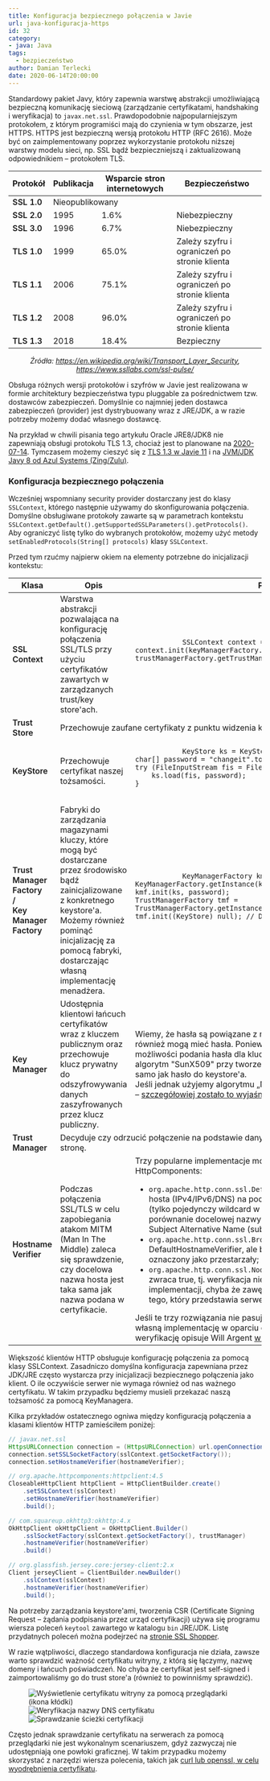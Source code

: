 ```yaml
---
title: Konfiguracja bezpiecznego połączenia w Javie
url: java-konfiguracja-https
id: 32
category:
- java: Java
tags:
  - bezpieczeństwo
author: Damian Terlecki
date: 2020-06-14T20:00:00
---
```


Standardowy pakiet Javy, który zapewnia warstwę abstrakcji umożliwiającą bezpieczną komunikację sieciową (zarządzanie certyfikatami, handshaking i weryfikacja) to `javax.net.ssl`. Prawdopodobnie najpopularniejszym protokołem, z którym programiści mają do czynienia w tym obszarze, jest HTTPS. HTTPS jest bezpieczną wersją protokołu HTTP (RFC 2616). Może być on zaimplementowany poprzez wykorzystanie protokołu niższej warstwy modelu sieci, np. SSL bądź bezpieczniejszą i zaktualizowaną odpowiednikiem – protokołem TLS.

<style type="text/css" scoped>
    td:first-of-type {
        font-weight: 600;
    }
</style>
<center>
  <table class="rwd">
    <thead>
        <tr>
          <th>Protokół</th>
          <th>Publikacja</th>
          <th>Wsparcie stron internetowych</th>
          <th>Bezpieczeństwo</th>
        </tr>
    </thead>
    <tbody>
        <tr>
          <td data-label="Protokół">
              SSL 1.0
          </td>
          <td data-label="Publikacja" colspan="3">
              Nieopublikowany
          </td>
        </tr>
        <tr>
          <td data-label="Protokół">
              SSL 2.0
          </td>
          <td data-label="Publikacja">
              1995
          </td>
          <td data-label="Wsparcie stron internetowych">
              1.6%
          </td>
          <td data-label="Bezpieczeństwo" class="err">
              Niebezpieczny
          </td>
        </tr>
        <tr>
          <td data-label="Protokół">
              SSL 3.0
          </td>
          <td data-label="Publikacja">
              1996
          </td>
          <td data-label="Wsparcie stron internetowych">
              6.7%
          </td>
          <td data-label="Bezpieczeństwo" class="err">
              Niebezpieczny
          </td>
        </tr>
        <tr>
          <td data-label="Protokół">
              TLS 1.0
          </td>
          <td data-label="Publikacja">
              1999
          </td>
          <td data-label="Wsparcie stron internetowych">
              65.0%	
          </td>
          <td data-label="Bezpieczeństwo" class="warn">
              Zależy szyfru i ograniczeń po stronie klienta
          </td>
        </tr>
        <tr>
          <td data-label="Protokół">
              TLS 1.1
          </td>
          <td data-label="Publikacja">
              2006
          </td>
          <td data-label="Wsparcie stron internetowych">
              75.1%
          </td>
          <td data-label="Bezpieczeństwo" class="warn">
              Zależy szyfru i ograniczeń po stronie klienta
          </td>
        </tr>
        <tr>
          <td data-label="Protokół">
              TLS 1.2
          </td>
          <td data-label="Publikacja">
              2008
          </td>
          <td data-label="Wsparcie stron internetowych">
              96.0%
          </td>
          <td data-label="Bezpieczeństwo" class="warn">
              Zależy szyfru i ograniczeń po stronie klienta
          </td>
        </tr>
        <tr>
          <td data-label="Protokół">
              TLS 1.3
          </td>
          <td data-label="Publikacja">
              2018
          </td>
          <td data-label="Wsparcie stron internetowych">
              18.4%
          </td>
          <td data-label="Bezpieczeństwo">
              Bezpieczny
          </td>
        </tr>
      </tbody>
  </table>
  <p><i>Źródła: <a href="https://en.wikipedia.org/wiki/Transport_Layer_Security">https://en.wikipedia.org/wiki/Transport_Layer_Security</a>, <a href="https://www.ssllabs.com/ssl-pulse/">https://www.ssllabs.com/ssl-pulse/</a></i>
  </p>
</center>

Obsługa różnych wersji protokołów i szyfrów w Javie jest realizowana w formie architektury bezpieczeństwa typu pluggable za pośrednictwem tzw. dostawców zabezpieczeń. Domyślnie co najmniej jeden dostawca zabezpieczeń (provider) jest dystrybuowany wraz z JRE/JDK, a w razie potrzeby możemy dodać własnego dostawcę.

Na przykład w chwili pisania tego artykułu Oracle JRE8/JDK8 nie zapewniają obsługi protokołu TLS 1.3, chociaż jest to planowane na [2020-07-14](https://java.com/en/jre-jdk-cryptoroadmap.html). Tymczasem możemy cieszyć się z [TLS 1.3 w Javie 11](http://openjdk.java.net/jeps/332) i na [JVM/JDK Javy 8 od Azul Systems (Zing/Zulu)](https://www.azul.com/press_release/azul-systems-brings-updated-transport-layer-security-to-java-se-8/).

### Konfiguracja bezpiecznego połączenia

Wcześniej wspomniany security provider dostarczany jest do klasy `SSLContext`, którego następnie używamy do skonfigurowania połączenia. Domyślne obsługiwane protokoły zawarte są w parametrach kontekstu `SSLContext.getDefault().getSupportedSSLParameters().getProtocols()`. Aby ograniczyć listę tylko do wybranych protokołów, możemy użyć metody `setEnabledProtocols(String[] protocols)` klasy `SSLContext`.

Przed tym rzućmy najpierw okiem na elementy potrzebne do inicjalizacji kontekstu:

<table class="rwd">
   <thead>
      <tr>
         <th>Klasa</th>
         <th>Opis</th>
         <th>Przykład użycia</th>
      </tr>
   </thead>
   <tbody>
      <tr>
         <td data-label="Klasa">
            SSL<wbr>Context
         </td>
         <td data-label="Opis">
            Warstwa abstrakcji pozwalająca na konfigurację połączenia SSL/TLS przy użyciu certyfikatów zawartych w zarządzanych trust/key store'ach.
         </td>
         <td data-label="Przykład użycia">
         <pre>
            <code class="language-java">SSLContext context = SSLContext.getInstance("TLSv1.2");
context.init(keyManagerFactory.getKeyManagers(), trustManagerFactory.getTrustManagers(), null);</code>
         </pre>
      </tr>
      <tr>
         <td data-label="Klasa">
            Trust<wbr>Store
         </td>
         <td data-label="Opis" colspan="2">
            Przechowuje zaufane certyfikaty z punktu widzenia klienta.
         </td>
      </tr>
      <tr>
         <td data-label="Klasa">
            Key<wbr>Store
         </td>
         <td data-label="Opis">
            Przechowuje certyfikat naszej tożsamości.
         </td>
         <td data-label="Przykład użycia">
         <pre>
            <code class="language-java">KeyStore ks = KeyStore.getInstance("JKS");
char[] password = "changeit".toCharArray();
try (FileInputStream fis = FileInputStream("path/to/keystore")) {
    ks.load(fis, password);
}</code>
         </pre>
         </td>
      </tr>
      <tr>
         <td data-label="Klasa">
            Trust<wbr>Manager<wbr>Factory<br/>/<br/>Key<wbr>Manager<wbr>Factory
         </td>
         <td data-label="Opis">
            Fabryki do zarządzania magazynami kluczy, które mogą być dostarczane przez środowisko bądź zainicjalizowane z konkretnego keystore'a. Możemy również pominąć inicjalizację za pomocą fabryki, dostarczając własną implementację menadżera.
         </td>
         <td data-label="Przykład użycia">
         <pre>
            <code class="language-java">KeyManagerFactory kmf = KeyManagerFactory.getInstance(ksAlgorithm);
kmf.init(ks, password);
TrustManagerFactory tmf = TrustManagerFactory.getInstance(TrustManagerFactory.getDefaultAlgorithm());
tmf.init((KeyStore) null); // Default keystore will be used</code>
         </pre>
         </td>
      </tr>
      <tr>
         <td data-label="Klasa">
            Key<wbr>Manager
         </td>
         <td data-label="Opis">
            Udostępnia klientowi łańcuch certyfikatów wraz z kluczem publicznym oraz przechowuje klucz prywatny do odszyfrowywania danych zaszyfrowanych przez klucz publiczny.
         </td>
         <td data-label="Przykład użycia">
            Wiemy, że hasła są powiązane z magazynami kluczy, ale klucze prywatne również mogą mieć hasła. Ponieważ interfejs KeyManagera nie udostępnia możliwości podania hasła dla klucza prywatnego, gdy używany jest standardowy algorytm "SunX509" przy tworzeniu samej fabryki, zakłada się, że jest ono takie samo jak hasło do keystore'a.
            <br/>Jeśli jednak użyjemy algorytmu „NewSunX509”, możemy rozwiązać ten problem – <a href="https://tersesystems.com/blog/2018/09/08/keymanagers-and-keystores/">szczegółowiej zostało to wyjaśniene przz Willa Argenta</a>.
         </td>
      </tr>
      <tr>
         <td data-label="Klasa">
            Trust<wbr>Manager
         </td>
         <td data-label="Opis" colspan="2">
            Decyduje czy odrzucić połączenie na podstawie danych uwierzytelniających podanych przez drugą stronę.
         </td>
      </tr>
      <tr>
         <td data-label="Klasa">
            Hostname<wbr>Verifier
         </td>
         <td data-label="Opis">
            Podczas połączenia SSL/TLS w celu zapobiegania atakom MITM (Man In The Middle) zaleca się sprawdzenie, czy docelowa nazwa hosta jest taka sama jak nazwa podana w certyfikacie.
         </td>
         <td data-label="Przykład użycia">
            Trzy popularne implementacje można znaleźć w bibliotece Apache HttpComponents:
            <ul>
            <li><code>org.apache.http.conn.ssl.DefaultHostnameVerifier</code> – weryfikuje nazwę hosta (IPv4/IPv6/DNS) na podstawie RFC 2818 w sposób rygorystyczny (tylko pojedynczy wildcard w nazwie domeny jest dozwolony) poprzez porównanie docelowej nazwy hosta i wartości DNS Name z certyfikatu z pola Subject Alternative Name (subjectAltName);</li><li>
            <code>org.apache.http.conn.ssl.BrowserCompatHostnameVerifier</code> – podobnie do DefaultHostnameVerifier, ale bez obostrzeń związanych z wildcardem, oznaczony jako przestarzały;</li><li>
            <code>org.apache.http.conn.ssl.NoopHostnameVerifier</code> – podczas weryfikacji zwraca true, tj. weryfikacja nie jest przeprowadzana – nie należy używać tej implementacji, chyba że zawęzimy zakres dopuszczalnych certyfikatów do tego, który przedstawia serwer (<a href="https://tools.ietf.org/search/rfc6125">RFC 6125</a>).</li>
            </ul>
            Jeśli te trzy rozwiązania nie pasują do Twojego przypadku, możesz dostarczyć własną implementację w oparciu o jakieś informacje zewnętrzne. Szczegółowiej weryfikację opisuje Will Argent <a href="https://tersesystems.com/blog/2014/03/23/fixing-hostname-verification/">w kolejnym artykule</a>.
         </td>
      </tr>
    </tbody>
</table>

Większość klientów HTTP obsługuje konfigurację połączenia za pomocą klasy SSLContext. Zasadniczo domyślna konfiguracja zapewniana przez JDK/JRE często wystarcza przy inicjalizacji bezpiecznego połączenia jako klient. O ile oczywiście serwer nie wymaga również od nas ważnego certyfikatu. W takim przypadku będziemy musieli przekazać naszą tożsamość za pomocą KeyManagera.

Kilka przykładów ostatecznego ogniwa między konfiguracją połączenia a klasami klientów HTTP zamieściłem poniżej:

```java
// javax.net.ssl
HttpsURLConnection connection = (HttpsURLConnection) url.openConnection();
connection.setSSLSocketFactory(sslContext.getSocketFactory());
connection.setHostnameVerifier(hostnameVerifier);

// org.apache.httpcomponents:httpclient:4.5
CloseableHttpClient httpClient = HttpClientBuilder.create()
    .setSSLContext(sslContext)
    .setHostnameVerifier(hostnameVerifier)
    .build();

// com.squareup.okhttp3:okhttp:4.x
OkHttpClient okHttpClient = OkHttpClient.Builder()
    .sslSocketFactory(sslContext.getSocketFactory(), trustManager)
    .hostnameVerifier(hostnameVerifier)
    .build()

// org.glassfish.jersey.core:jersey-client:2.x
Client jerseyClient = ClientBuilder.newBuilder()
    .sslContext(sslContext)
    .hostnameVerifier(hostnameVerifier)
    .build();
```

Na potrzeby zarządzania keystore'ami, tworzenia CSR (Certificate Signing Request – żądania podpisania przez urząd certyfikacji) używa się programu wiersza poleceń `keytool` zawartego w katalogu `bin` JRE/JDK. Listę przydatnych poleceń można podejrzeć na [stronie SSL Shopper](https://www.sslshopper.com/article-most-common-java-keytool-keystore-commands.html).

W razie wątpliwości, dlaczego standardowa konfiguracja nie działa, zawsze warto sprawdzić ważność certyfikatu witryny, z którą się łączymy, nazwę domeny i łańcuch poświadczeń. No chyba że certyfikat jest self-signed i zaimportowaliśmy go do trust store'a (również to powinniśmy sprawdzić).

<figure class="flex">
<img loading="lazy" src="/img/hq/https-certificate-browser.png" alt="Wyświetlenie certyfikatu witryny za pomocą przeglądarki (ikona kłódki)" title="Wyświetlenie certyfikatu witryny za pomocą przeglądarki (ikona kłódki)">
<img loading="lazy" src="/img/hq/https-certificate-windows.png" alt="Weryfikacja nazwy DNS certyfikatu" title="Weryfikacja nazwy DNS certyfikatu">
<img loading="lazy" src="/img/hq/https-certificate-certification-path.png" alt="Sprawdzanie ścieżki certyfikacji" title="Sprawdzanie ścieżki certyfikacji">
</figure>

Często jednak sprawdzanie certyfikatu na serwerach za pomocą przeglądarki nie jest wykonalnym scenariuszem, gdyż zazwyczaj nie udostępniają one powłoki graficznej. W takim przypadku możemy skorzystać z narzędzi wiersza polecenia, takich jak [curl lub openssl, w celu wyodrębnienia certyfikatu](https://serverfault.com/questions/661978/displaying-a-remote-ssl-certificate-details-using-cli-tools).
